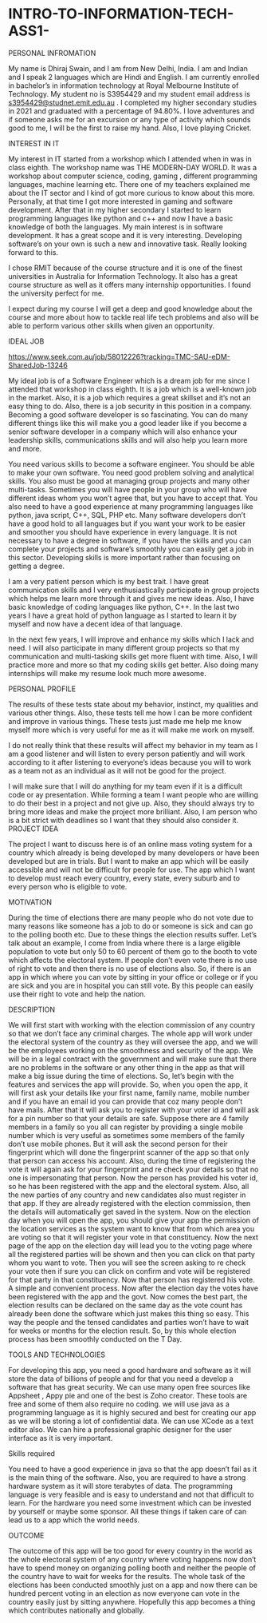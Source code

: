 # INTRO-TO-INFORMATION-TECH-ASS1-
PERSONAL INFROMATION

My name is Dhiraj Swain, and I am from New Delhi, India. I am and Indian and I speak 2 languages which are Hindi and English.  I am currently enrolled in bachelor’s in information technology at Royal Melbourne Institute of Technology. My student no is S3954429 and my student email address is s3954429@studnet.emit.edu.au . I completed my higher secondary studies in 2021 and graduated with a percentage of 94.80%. I love adventures and if someone asks me for an excursion or any type of activity which sounds good to me, I will be the first to raise my hand. Also, I love playing Cricket.

INTEREST IN IT

My interest in IT started from a workshop which I attended when in was in class eighth. The workshop name was THE MODERN-DAY WORLD.  It was a workshop about computer science, coding, gaming , different programming languages, machine learning etc. There one of my teachers explained me about the IT sector and I kind of got more curious to know about this more. Personally, at that time I got more interested in gaming and software development. After that in my higher secondary I started to learn programming languages like python and c++ and now I have a basic knowledge of both the languages.
My main interest is in software development. It has a great scope and it is very interesting. Developing software’s on your own is such a new and innovative task. Really looking forward to this.

I chose RMIT because of the course structure and it is one of the finest universities in Australia for Information Technology. It also has a great course structure as well as it offers many internship opportunities. I found the university perfect for me.

I expect during my course I will get a deep and good knowledge about the course and more about how to tackle real life tech problems and also will be able to perform various other skills when given an opportunity.

IDEAL JOB

https://www.seek.com.au/job/58012226?tracking=TMC-SAU-eDM-SharedJob-13246



My ideal job is of a Software Engineer which is a dream job for me since I attended that workshop in class eighth. It is a job which is a well-known job in the market. Also, it is a job which requires a great skillset and it’s not an easy thing to do. Also, there is a job security in this position in a company. Becoming a good software developer is so fascinating. You can do many different things like this will make you a good leader like if you become a senior software developer in a company which will also enhance your leadership skills, communications skills and will also help you learn more and more.

You need various skills to become a software engineer. You should be able to make your own software. You need good problem solving and analytical skills. You also must be good at managing group projects and many other multi-tasks. Sometimes you will have people in your group who will have different ideas whom you won’t agree that, but you have to accept that. You also need to have a good experience at many programming languages like python, java script, C++, SQL, PHP etc. Many software developers don’t have a good hold to all languages but if you want your work to be easier and smoother you should have experience in every language. It is not necessary to have a degree in software, if you have the skills and you can complete your projects and software’s smoothly you can easily get a job in this sector. Developing skills is more important rather than focusing on getting a degree.

I am a very patient person which is my best trait. I have great communication skills and I very enthusiastically participate in group projects which helps me learn more through it and gives me new ideas. Also, I have basic knowledge of coding languages like python, C++.
In the last two years I have a great hold of python language as I started to learn it by myself and now have a decent idea of that language.

In the next few years, I will improve and enhance my skills which I lack and need. I will also participate in many different group projects so that my communication and multi-tasking skills get more fluent with time. Also, I will practice more and more so that my coding skills get better. Also doing many internships will make my resume look much more awesome.

PERSONAL PROFILE

The results of these tests state about my behavior, instinct, my qualities and various other things. Also, these tests tell me how I can be more confident and improve in various things. These tests just made me help me know myself more which is very useful for me as it will make me work on myself.

I do not really think that these results will affect my behavior in my team as I am a good listener and will listen to every person patiently and will work according to it after listening to everyone’s ideas because you will to work as a team not as an individual as it will not be good for the project.

I will make sure that I will do anything for my team even if it is a difficult code or ay presentation. While forming a team I want people who are willing to do their best in a project and not give up. Also, they should always try to bring more ideas and make the project more brilliant. Also, I am person who is a bit strict with deadlines so I want that they should also consider it.
PROJECT IDEA

The project I want to discuss here is of an online mass voting system for a country which already is being developed by many developers or have been developed but are in trials.
But I want to make an app which will be easily accessible and will not be difficult for people for use. The app which I want to develop must reach every country, every state, every suburb and to every person who is eligible to vote.

MOTIVATION

During the time of elections there are many people who do not vote due to many reasons like someone has a job to do or someone is sick and can go to the polling booth etc. Due to these things the election results suffer. Let’s talk about an example, I come from India where there is a large eligible population to vote but only 50 to 60 percent of them go to the booth to vote which affects the electoral system. If people don’t even vote there is no use of right to vote and then there is no use of elections also. So, if there is an app in which where you can vote by sitting in your office or college or if you are sick and you are in hospital you can still vote. By this people can easily use their right to vote and help the nation.

DESCRIPTION

 We will first start with working with the election commission of any country so that we don’t face any criminal charges. The whole app will work under the electoral system of the country as they will oversee the app, and we will be the employees working on the smoothness and security of the app. We will be in a legal contract with the government and will make sure that there are no problems in the software or any other thing in the app as that will make a big issue during the time of elections. So, let’s begin with the features and services the app will provide. So, when you open the app, it will first ask your details like your first name, family name, mobile number and if you have an email id you can provide that coz many people don’t have mails. After that it will ask you to register with your voter id and will ask for a pin number so that your details are safe. Suppose there are 4 family members in a family so you all can register by providing a single mobile number which is very useful as sometimes some members of the family don’t use mobile phones. But it will ask the second person for their fingerprint which will done the fingerprint scanner of the app so that only that person can access his account. Also, during the time of registering the vote it will again ask for your fingerprint and re check your details so that no one is impersonating that person. Now the person has provided his voter id, so he has been registered with the app and the electoral system. Also, all the new parties of any country and new candidates also must register in that app. If they are already registered with the election commission, then the details will automatically get saved in the system. Now on the election day when you will open the app, you should give your app the permission of the location services as the system want to know that from which area you are voting so that it will register your vote in that constituency. Now the next page of the app on the election day will lead you to the voting page where all the registered parties will be shown and then you can click on that party whom you want to vote. Then you will see the screen asking to re check your vote then if sure you can click on confirm and vote will be registered for that party in that constituency. Now that person has registered his vote. A simple and convenient process. Now after the election day the votes have been registered with the app and the govt. Now comes the best part, the election results can be declared on the same day as the vote count has already been done the software which just makes this thing so easy. This way the people and the tensed candidates and parties won’t have to wait for weeks or months for the election result. So, by this whole election process has been smoothly conducted on the T Day.

TOOLS AND TECHNOLOGIES

For developing this app, you need a good hardware and software as it will store the data of billions of people and for that you need a develop a software that has great security. We can use many open free sources like Appsheet , Appy pie and one of the best is Zoho creator. These tools are free and some of them also require no coding. we will use java as a programming language as it is highly secured and best for creating our app as we will be storing a lot of confidential data. We can use XCode as a text editor also. We can hire a professional graphic designer for the user interface as it is very important.

Skills required

You need to have a good experience in java so that the app doesn’t fail as it is the main thing of the software. Also, you are required to have a strong hardware system as it will store terabytes of data. The programming language is very feasible and is easy to understand and not that difficult to learn. For the hardware you need some investment
which can be invested by yourself or maybe some sponsor. All these things if taken care of can lead us to a app which the world needs.

OUTCOME

The outcome of this app will be too good for every country in the world as the whole electoral system of any country where voting happens now don’t have to spend money on organizing polling booth and neither the people of the country have to wait for weeks for the results. The whole task of the elections has been conducted smoothly just on a app and now there can be hundred percent voting in an election as now everyone can vote in the country easily just by sitting anywhere. Hopefully this app becomes a thing which contributes nationally and globally.
